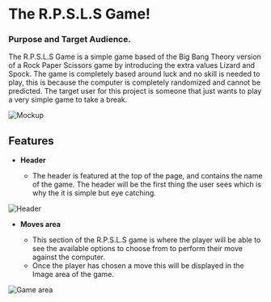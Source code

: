 # The R.P.S.L.S Game!

### Purpose and Target Audience.

The R.P.S.L.S Game is a simple game based of the Big Bang Theory version of a Rock Paper Scissors game by introducing the extra values Lizard and Spock. The game is completely based around luck and no skill is needed to play, this is because the computer is completely randomized and cannot be predicted. The target user for this project is someone that just wants to play a very simple game to take a break.

![Mockup](https://github.com/Willr-hawkins/rpsls-game1/assets/148203271/4f1c32f7-3420-47cb-b19b-a486123c0bc5)

## Features

- __Header__

    - The header is featured at the top of the page, and contains the name of the game. The header will be the first thing the user sees which is why the it is simple but eye catching.

![Header](https://github.com/Willr-hawkins/rpsls-game1/assets/148203271/82d33800-ff03-4901-bdb2-c15e1949a380)

- __Moves area__

    - This section of the R.P.S.L.S game is where the player will be able to see the available options to choose from to perform their move against the computer.
    - Once the player has chosen a move this will be displayed in the Image area of the game.

![Game area](https://github.com/Willr-hawkins/rpsls-game1/assets/148203271/2c6f7ed9-b142-4816-bb9a-56c5a08cae9b)
